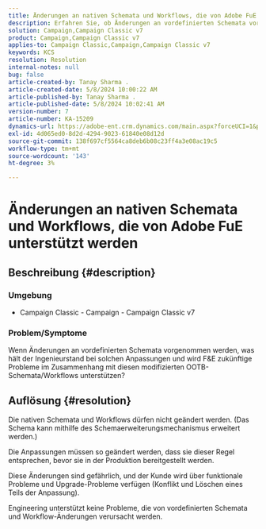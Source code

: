```yaml
---
title: Änderungen an nativen Schemata und Workflows, die von Adobe FuE unterstützt werden
description: Erfahren Sie, ob Änderungen an vordefinierten Schemata vorgenommen werden und ob die Adobe-Forschung und Entwicklung Workflows unterstützt.
solution: Campaign,Campaign Classic v7
product: Campaign,Campaign Classic v7
applies-to: Campaign Classic,Campaign,Campaign Classic v7
keywords: KCS
resolution: Resolution
internal-notes: null
bug: false
article-created-by: Tanay Sharma .
article-created-date: 5/8/2024 10:00:22 AM
article-published-by: Tanay Sharma .
article-published-date: 5/8/2024 10:02:41 AM
version-number: 7
article-number: KA-15209
dynamics-url: https://adobe-ent.crm.dynamics.com/main.aspx?forceUCI=1&pagetype=entityrecord&etn=knowledgearticle&id=7efa2ec2-210d-ef11-9f8a-6045bd026dc7
exl-id: 4d065ed0-8d2d-4294-9023-61840e08d12d
source-git-commit: 138f697cf5564ca8deb6b08c23ff4a3e08ac19c5
workflow-type: tm+mt
source-wordcount: '143'
ht-degree: 3%

---
```


# Änderungen an nativen Schemata und Workflows, die von Adobe FuE unterstützt werden

## Beschreibung {#description}

<b>

### Umgebung

</b>

- Campaign Classic - Campaign - Campaign Classic v7


### <b>Problem/Symptome</b>

Wenn Änderungen an vordefinierten Schemata vorgenommen werden, was hält der Ingenieurstand bei solchen Anpassungen und wird F&amp;E zukünftige Probleme im Zusammenhang mit diesen modifizierten OOTB-Schemata/Workflows unterstützen?


## Auflösung {#resolution}


Die nativen Schemata und Workflows dürfen nicht geändert werden. (Das Schema kann mithilfe des Schemaerweiterungsmechanismus erweitert werden.)

Die Anpassungen müssen so geändert werden, dass sie dieser Regel entsprechen, bevor sie in der Produktion bereitgestellt werden.

Diese Änderungen sind gefährlich, und der Kunde wird über funktionale Probleme und Upgrade-Probleme verfügen (Konflikt und Löschen eines Teils der Anpassung).

Engineering unterstützt keine Probleme, die von vordefinierten Schemata und Workflow-Änderungen verursacht werden.
